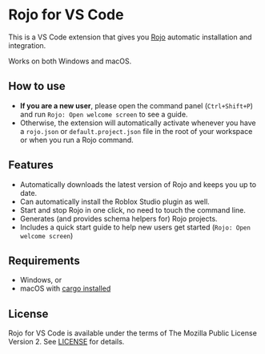 # Rojo for VS Code

This is a VS Code extension that gives you [Rojo](https://github.com/rojo-rbx/rojo) automatic installation and integration.

Works on both Windows and macOS.

## How to use

- **If you are a new user**, please open the command panel (`Ctrl+Shift+P`) and run `Rojo: Open welcome screen` to see a guide.
- Otherwise, the extension will automatically activate whenever you have a `rojo.json` or `default.project.json` file in the root of your workspace or when you run a Rojo command.

## Features

- Automatically downloads the latest version of Rojo and keeps you up to date.
- Can automatically install the Roblox Studio plugin as well.
- Start and stop Rojo in one click, no need to touch the command line.
- Generates (and provides schema helpers for) Rojo projects.
- Includes a quick start guide to help new users get started (`Rojo: Open welcome screen`)

## Requirements

- Windows, or
- macOS with [cargo installed](https://doc.rust-lang.org/cargo/getting-started/installation.html)

## License

Rojo for VS Code is available under the terms of The Mozilla Public License Version 2. See [LICENSE](LICENSE) for details.
